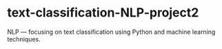 # text-classification-NLP-project2
NLP — focusing on text classification using Python and machine learning techniques.
